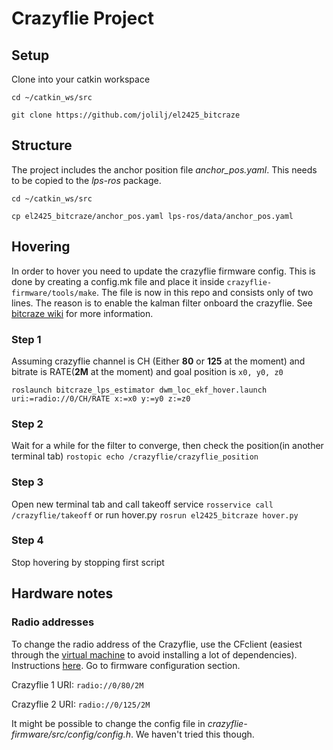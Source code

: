 # Crazyflie Project
## Setup
Clone into your catkin workspace

```
cd ~/catkin_ws/src
```
```
git clone https://github.com/jolilj/el2425_bitcraze
```
## Structure
The project includes the anchor position file *anchor_pos.yaml*. This needs to be copied to the *lps-ros* package.
```
cd ~/catkin_ws/src
```
```
cp el2425_bitcraze/anchor_pos.yaml lps-ros/data/anchor_pos.yaml
```
## Hovering
In order to hover you need to update the crazyflie firmware config. This is done by creating a config.mk file and place it inside `crazyflie-firmware/tools/make`. The file is now in this repo and consists only of two lines. The reason is to enable the kalman filter onboard the crazyflie. See [bitcraze wiki](https://wiki.bitcraze.io/doc:lps:index) for more information.

### Step 1
Assuming crazyflie channel is CH (Either **80** or **125** at the moment) and bitrate is RATE(**2M** at the moment) and goal position is ``x0, y0, z0``

```roslaunch bitcraze_lps_estimator dwm_loc_ekf_hover.launch uri:=radio://0/CH/RATE x:=x0 y:=y0 z:=z0```

### Step 2
Wait for a while for the filter to converge, then check the position(in another terminal tab)
```rostopic echo /crazyflie/crazyflie_position```
### Step 3
Open new terminal tab and call takeoff service
```rosservice call /crazyflie/takeoff```
or run hover.py
```rosrun el2425_bitcraze hover.py```

### Step 4
Stop hovering by stopping first script

## Hardware notes
### Radio addresses
To change the radio address of the Crazyflie, use the CFclient (easiest through the [virtual machine](https://www.bitcraze.io/getting-started-with-the-crazyflie-2-0/#inst-comp) to avoid installing a lot of dependencies). Instructions [here](https://wiki.bitcraze.io/doc:crazyflie:client:pycfclient:index#firmware_configuration). Go to firmware configuration section.

Crazyflie 1 URI:
`radio://0/80/2M`

Crazyflie 2 URI:
`radio://0/125/2M`

It might be possible to change the config file in *crazyflie-firmware/src/config/config.h*. We haven't tried this though.
